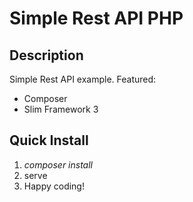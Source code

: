 # Simple Rest API PHP

## Description

Simple Rest API example. Featured:

* Composer
* Slim Framework 3

## Quick Install

1. _composer install_
2. serve
3. Happy coding!